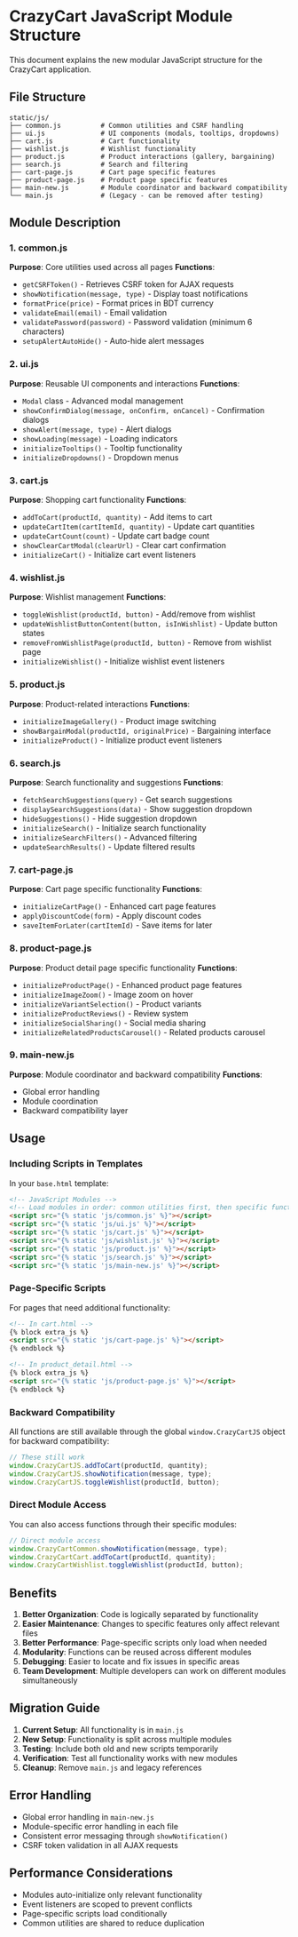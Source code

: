 # CrazyCart JavaScript Module Structure

This document explains the new modular JavaScript structure for the CrazyCart application.

## File Structure

```
static/js/
├── common.js          # Common utilities and CSRF handling
├── ui.js              # UI components (modals, tooltips, dropdowns)
├── cart.js            # Cart functionality
├── wishlist.js        # Wishlist functionality
├── product.js         # Product interactions (gallery, bargaining)
├── search.js          # Search and filtering
├── cart-page.js       # Cart page specific features
├── product-page.js    # Product page specific features
├── main-new.js        # Module coordinator and backward compatibility
└── main.js            # (Legacy - can be removed after testing)
```

## Module Description

### 1. common.js
**Purpose**: Core utilities used across all pages
**Functions**:
- `getCSRFToken()` - Retrieves CSRF token for AJAX requests
- `showNotification(message, type)` - Display toast notifications
- `formatPrice(price)` - Format prices in BDT currency
- `validateEmail(email)` - Email validation
- `validatePassword(password)` - Password validation (minimum 6 characters)
- `setupAlertAutoHide()` - Auto-hide alert messages

### 2. ui.js
**Purpose**: Reusable UI components and interactions
**Functions**:
- `Modal` class - Advanced modal management
- `showConfirmDialog(message, onConfirm, onCancel)` - Confirmation dialogs
- `showAlert(message, type)` - Alert dialogs
- `showLoading(message)` - Loading indicators
- `initializeTooltips()` - Tooltip functionality
- `initializeDropdowns()` - Dropdown menus

### 3. cart.js
**Purpose**: Shopping cart functionality
**Functions**:
- `addToCart(productId, quantity)` - Add items to cart
- `updateCartItem(cartItemId, quantity)` - Update cart quantities
- `updateCartCount(count)` - Update cart badge count
- `showClearCartModal(clearUrl)` - Clear cart confirmation
- `initializeCart()` - Initialize cart event listeners

### 4. wishlist.js
**Purpose**: Wishlist management
**Functions**:
- `toggleWishlist(productId, button)` - Add/remove from wishlist
- `updateWishlistButtonContent(button, isInWishlist)` - Update button states
- `removeFromWishlistPage(productId, button)` - Remove from wishlist page
- `initializeWishlist()` - Initialize wishlist event listeners

### 5. product.js
**Purpose**: Product-related interactions
**Functions**:
- `initializeImageGallery()` - Product image switching
- `showBargainModal(productId, originalPrice)` - Bargaining interface
- `initializeProduct()` - Initialize product event listeners

### 6. search.js
**Purpose**: Search functionality and suggestions
**Functions**:
- `fetchSearchSuggestions(query)` - Get search suggestions
- `displaySearchSuggestions(data)` - Show suggestion dropdown
- `hideSuggestions()` - Hide suggestion dropdown
- `initializeSearch()` - Initialize search functionality
- `initializeSearchFilters()` - Advanced filtering
- `updateSearchResults()` - Update filtered results

### 7. cart-page.js
**Purpose**: Cart page specific functionality
**Functions**:
- `initializeCartPage()` - Enhanced cart page features
- `applyDiscountCode(form)` - Apply discount codes
- `saveItemForLater(cartItemId)` - Save items for later

### 8. product-page.js
**Purpose**: Product detail page specific functionality
**Functions**:
- `initializeProductPage()` - Enhanced product page features
- `initializeImageZoom()` - Image zoom on hover
- `initializeVariantSelection()` - Product variants
- `initializeProductReviews()` - Review system
- `initializeSocialSharing()` - Social media sharing
- `initializeRelatedProductsCarousel()` - Related products carousel

### 9. main-new.js
**Purpose**: Module coordinator and backward compatibility
**Functions**:
- Global error handling
- Module coordination
- Backward compatibility layer

## Usage

### Including Scripts in Templates

In your `base.html` template:

```html
<!-- JavaScript Modules -->
<!-- Load modules in order: common utilities first, then specific functionality -->
<script src="{% static 'js/common.js' %}"></script>
<script src="{% static 'js/ui.js' %}"></script>
<script src="{% static 'js/cart.js' %}"></script>
<script src="{% static 'js/wishlist.js' %}"></script>
<script src="{% static 'js/product.js' %}"></script>
<script src="{% static 'js/search.js' %}"></script>
<script src="{% static 'js/main-new.js' %}"></script>
```

### Page-Specific Scripts

For pages that need additional functionality:

```html
<!-- In cart.html -->
{% block extra_js %}
<script src="{% static 'js/cart-page.js' %}"></script>
{% endblock %}

<!-- In product_detail.html -->
{% block extra_js %}
<script src="{% static 'js/product-page.js' %}"></script>
{% endblock %}
```

### Backward Compatibility

All functions are still available through the global `window.CrazyCartJS` object for backward compatibility:

```javascript
// These still work
window.CrazyCartJS.addToCart(productId, quantity);
window.CrazyCartJS.showNotification(message, type);
window.CrazyCartJS.toggleWishlist(productId, button);
```

### Direct Module Access

You can also access functions through their specific modules:

```javascript
// Direct module access
window.CrazyCartCommon.showNotification(message, type);
window.CrazyCartCart.addToCart(productId, quantity);
window.CrazyCartWishlist.toggleWishlist(productId, button);
```

## Benefits

1. **Better Organization**: Code is logically separated by functionality
2. **Easier Maintenance**: Changes to specific features only affect relevant files
3. **Better Performance**: Page-specific scripts only load when needed
4. **Modularity**: Functions can be reused across different modules
5. **Debugging**: Easier to locate and fix issues in specific areas
6. **Team Development**: Multiple developers can work on different modules simultaneously

## Migration Guide

1. **Current Setup**: All functionality is in `main.js`
2. **New Setup**: Functionality is split across multiple modules
3. **Testing**: Include both old and new scripts temporarily
4. **Verification**: Test all functionality works with new modules
5. **Cleanup**: Remove `main.js` and legacy references

## Error Handling

- Global error handling in `main-new.js`
- Module-specific error handling in each file
- Consistent error messaging through `showNotification()`
- CSRF token validation in all AJAX requests

## Performance Considerations

- Modules auto-initialize only relevant functionality
- Event listeners are scoped to prevent conflicts
- Page-specific scripts load conditionally
- Common utilities are shared to reduce duplication
